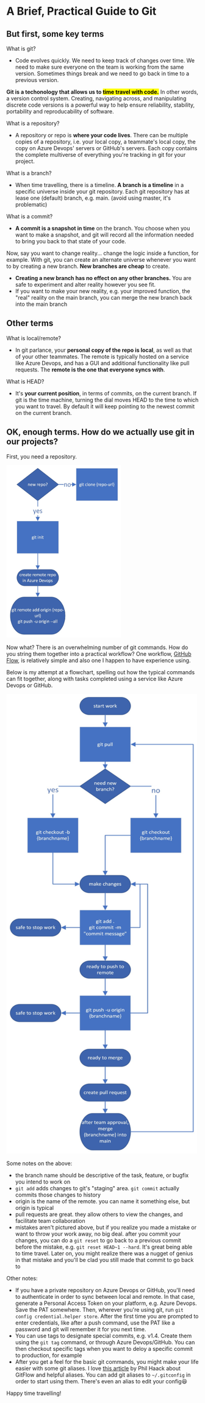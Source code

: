 # A Brief, Practical Guide to Git

## But first, some key terms

What is git?
- Code evolves quickly. We need to keep track of changes over time. We need to make sure everyone on the team is working from the same version. Sometimes things break and we need to go back in time to a previous version. 

**Git is a techonology that allows us to <mark>time travel with code.**</mark> In other words, a version control system. Creating, navigating across, and manipulating discrete code versions is a powerful way to help ensure reliability, stability, portability and reproducability of software.

What is a repository?
- A repository or repo is **where your code lives**. There can be multiple copies of a repository, i.e. your local copy, a teammate's local copy, the copy on Azure Devops' servers or GitHub's servers. Each copy contains the  complete multiverse of everything you're tracking in git for your project.  

What is a branch?
- When time travelling, there is a timeline. **A branch is a timeline** in a specific universe inside your git repository. Each git repository has at lease one (default) branch, e.g. main. (avoid using master, it's problematic)

What is a commit?
- **A commit is a snapshot in time** on the branch. You choose when you want to make a snapshot, and git will record all the information needed to bring you back to that state of your code. 

Now, say you want to change reality... change the logic inside a function, for example. With git, you can create an alternate universe whenever you want to by creating a new branch. **New branches are cheap** to create.
- **Creating a new branch has no effect on any other branches.** You are safe to experiment and alter reality however you see fit.
- If you want to make your new reality, e.g. your improved function, the "real" reality on the main branch, you can merge the new branch back into the main branch

## Other terms
What is local/remote?
- In git parlance, your **personal copy of the repo is local**, as well as that of your other teammates. The remote is typically hosted on a service like Azure Devops, and has a GUI and additional functionality like pull requests. The **remote is the one that everyone syncs with**. 

What is HEAD?
- It's **your current position**, in terms of commits, on the current branch. If git is the time machine, turning the dial moves HEAD to the time to which you want to travel. By default it will keep pointing to the newest commit on the current branch.

## OK, enough terms. How do we actually use git in our projects?

First, you need a repository.

<img src='init.jpeg' width="300" height="450">


Now what? There is an overwhelming number of git commands. How do you string them together into a practical workflow? One workflow, [GitHub Flow](https://githubflow.github.io/), is relatively simple and also one I happen to have experience using.

Below is my attempt at a flowchart, spelling out how the typical commands can fit together, along with tasks completed using a service like Azure Devops or GitHub.

<img src='git_flow.jpeg' width="500" height="1200">

Some notes on the above:
- the branch name should be descriptive of the task, feature, or bugfix you intend to work on
- `git add` adds changes to git's "staging" area. `git commit` actually commits those changes to history
- origin is the name of the remote. you can name it something else, but origin is typical
- pull requests are great. they allow others to view the changes, and facilitate team collaboration
- mistakes aren't pictured above, but if you realize you made a mistake or want to throw your work away, no big deal. after you commit your changes, you can do a `git reset` to go back to a previous commit before the mistake, e.g. `git reset HEAD~1 --hard`. It's great being able to time travel. Later on, you might realize there was a nugget of genius in that mistake and you'll be clad you still made that commit to go back to


Other notes:
- If you have a private repository on Azure Devops or GitHub, you'll need to authenticate in order to sync between local and remote. In that case, generate a Personal Access Token on your platform, e.g. Azure Devops. Save the PAT somewhere. Then, wherever you're using git, run `git config credential.helper store`. After the first time you are prompted to enter credentials, like after a push command, use the PAT like a password and git will remember it for you next time. 
- You can use tags to designate special commits, e.g. v1.4. Create them using the `git tag` command, or through Azure Devops/GitHub. You can then checkout specific tags when you want to deloy a specific commit to production, for example
- After you get a feel for the basic git commands, you might make your life easier with some git aliases. I love [this article](https://haacked.com/archive/2014/07/28/github-flow-aliases/) by Phil Haack about GitFlow and helpful aliases. You can add git aliases to `~/.gitconfig` in order to start using them. There's even an alias to edit your config:satisfied:

Happy time travelling!